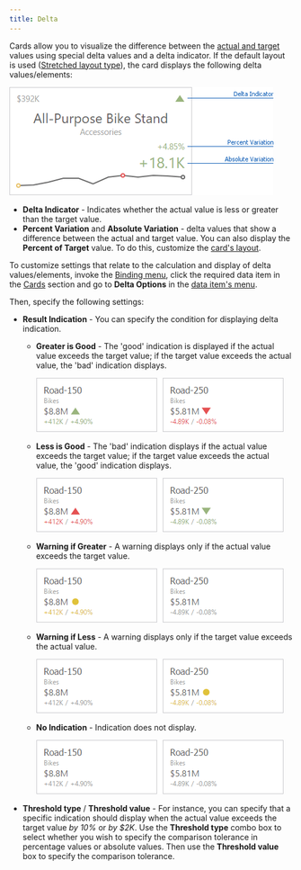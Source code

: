 ```yaml
---
title: Delta
---
```

Cards allow you to visualize the difference between the [actual and target](../../../../../dashboard-for-web/articles/web-dashboard-designer-mode/designing-dashboard-items/cards/providing-data.md) values using special delta values and a delta indicator. If the default layout is used ([Stretched layout type](../../../../../dashboard-for-web/articles/web-dashboard-designer-mode/designing-dashboard-items/cards/layout.md)), the card displays the following delta values/elements:

![Card_StretchedLayout_Web_DeltaElements](../../../../images/Img128474.png)
* **Delta Indicator** - Indicates whether the actual value is less or greater than the target value.
* **Percent Variation** and **Absolute Variation** - delta values that show a difference between the actual and target value. You can also display the **Percent of Target** value. To do this, customize the [card's layout](../../../../../dashboard-for-web/articles/web-dashboard-designer-mode/designing-dashboard-items/cards/layout.md).

To customize settings that relate to the calculation and display of delta values/elements, invoke the [Binding menu](../../../../../dashboard-for-web/articles/web-dashboard-designer-mode/ui-elements/dashboard-item-menu.md), click the required data item in the [Cards](../../../../../dashboard-for-web/articles/web-dashboard-designer-mode/designing-dashboard-items/cards/providing-data.md) section and go to **Delta Options** in the [data item's menu](../../../../../dashboard-for-web/articles/web-dashboard-designer-mode/ui-elements/data-item-menu.md).

Then, specify the following settings:
* **Result Indication** - You can specify the condition for displaying delta indication.
	* **Greater is Good** - The 'good' indication is displayed if the actual value exceeds the target value; if the target value exceeds the actual value, the 'bad' indication displays.
		
		![Card_GreaterIsGood_Web](../../../../images/Img128418.png)
	* **Less is Good** - The 'bad' indication displays if the actual value exceeds the target value; if the target value exceeds the actual value, the 'good' indication displays.
		
		![Card_LessIsGood_Web](../../../../images/Img128419.png)
	* **Warning if Greater** - A warning displays only if the actual value exceeds the target value.
		
		![Card_WarningIfGreater_Web](../../../../images/Img128420.png)
	* **Warning if Less** - A warning displays only if the target value exceeds the actual value.
		
		![Card_WarningIfLess_Web](../../../../images/Img128421.png)
	* **No Indication** - Indication does not display.
		
		![Card_NoIndication_Web](../../../../images/Img128422.png)
* **Threshold type** / **Threshold value** - 
	For instance, you can specify that a specific indication should display when the actual value exceeds the target value _by 10%_ or _by $2K_. Use the **Threshold type** combo box to select whether you wish to specify the comparison tolerance in percentage values or absolute values. Then use the **Threshold value** box to specify the comparison tolerance.